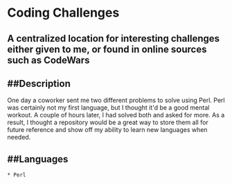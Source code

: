 # Coding Challenges
A centralized location for interesting challenges either given to me, or found in online sources such as CodeWars
---

##Description
---
One day a coworker sent me two different problems to solve using Perl. Perl was certainly not my first language, but I thought it'd be a good mental workout.
A couple of hours later, I had solved both and asked for more. As a result, I thought a repository would be a great way to store them all for future reference and show off my ability to learn new languages when needed.

##Languages
---
    * Perl